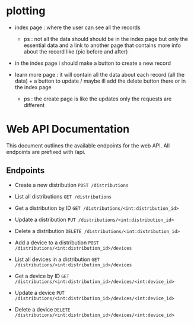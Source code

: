 # plotting 
- index page : where the user can see all the records
    - ps : not all the data should should be in the index page but only the essential data and a link to another page that contains more info about the record like (pic before and after)

- in the index page i should make a button to create a new record 

- learn more page : it will contain all the data about each record (all the data) + a button to update / maybe ill add the delete button there or in the index page
    - ps : the create page is like the updates only the requests are different

# Web API Documentation

This document outlines the available endpoints for the web API. All endpoints are prefixed with /api.
## Endpoints
- Create a new distribution
``
POST /distributions
``

- List all distributions
``
GET /distributions
``

- Get a distribution by ID 
``
GET /distributions/<int:distribution_id>
``

- Update a distribution 
``
PUT /distributions/<int:distribution_id>
``

- Delete a distribution 
``
DELETE /distributions/<int:distribution_id>
``

- Add a device to a distribution 
``
POST /distributions/<int:distribution_id>/devices
``

- List all devices in a distribution
``
GET /distributions/<int:distribution_id>/devices
``

- Get a device by ID 
``
GET /distributions/<int:distribution_id>/devices/<int:device_id>
``

- Update a device 
``
PUT /distributions/<int:distribution_id>/devices/<int:device_id>
``

- Delete a device 
``
DELETE /distributions/<int:distribution_id>/devices/<int:device_id>
``

